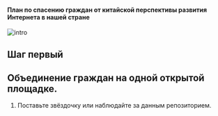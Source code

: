 #### План по спасению граждан от китайской перспективы развития Интернета в нашей стране

![intro](http://habrastorage.org/files/9ec/dd5/a90/9ecdd5a90e364c7aa1cae7c4fec719b6.png)

## Шаг первый
Объединение граждан на одной открытой площадке.
---
1. Поставьте звёздочку или наблюдайте за данным репозиторием.
